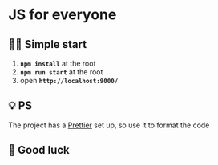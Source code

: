 # JS for everyone

## 🏃‍♂️ Simple start

1. **`npm install`** at the root
2. **`npm run start`** at the root
3. open **`http://localhost:9000/`**

## 💡 PS

The project has a [Prettier](https://prettier.io/) set up, so use it to format the code

## 🤞 Good luck
